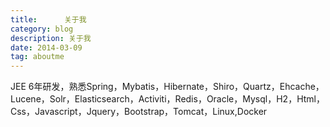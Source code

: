 ```yaml
---
title:      关于我
category: blog
description: 关于我
date: 2014-03-09
tag: aboutme
---
```


JEE 6年研发，熟悉Spring，Mybatis，Hibernate，Shiro，Quartz，Ehcache，Lucene，Solr，Elasticsearch，Activiti，Redis，Oracle，Mysql，H2，Html，Css，Javascript，Jquery，Bootstrap，Tomcat，Linux,Docker



[OpenShift]:    https://www.openshift.com/  "OpenShift"
[AppFog]:    https://www.appfog.com/  "AppFog"
[BeiYuu]:    http://beiyuu.com  "BeiYuu"
[jekyll]:    https://github.com/mojombo/jekyll "jekyll"
[Markdown]:    http://markdown.tw/  "Markdown"